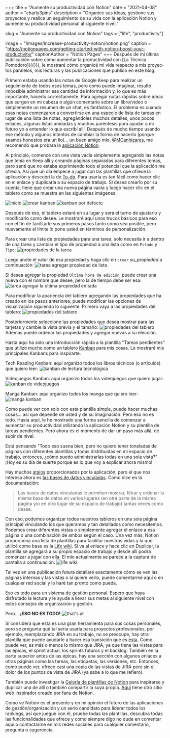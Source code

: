 +++
title = "Aumente su productividad con Notion"
date = "2021-04-08"
author = "charly3pins"
description = "Organice sus ideas, gestione sus proyectos y realice un seguimiento de su vida con la aplicación Notion y aumente su productividad personal al siguiente nivel."

slug = "Aumente su productividad con Notion"
tags = ["life", "productivity"]

image = "/images/increase-productivity-notion/notion.png"
caption = "https://notionpages.com/getting-started-with-notion-boost-your-productivity/"
captionAuthor = "Notion Pages"
+++
Después de mi última publicación sobre cómo aumentar la productividad con [La Técnica Pomodoro]({{<relref path="/blog/the-pomodoro-technique.md" lang="es">}}), le mostraré cómo organicé mi vida respecto a mis proyectos paralelos, mis lecturas y las publicaciones que publico en este blog.

Primero estaba usando las notas de Google Keep para realizar un seguimiento de todos esos temas, pero como puede imaginar, resultó imposible administrar esa cantidad de información y, lo que es más importante, hacerlo correctamente. Para agregar notas rápidas sobre ideas que surgen en mi cabeza o algún comentario sobre un libro/video o simplemente un resumen de un chat, es fantástico. El problema es cuando esas notas comenzaron a convertirse en una especie de lista de tareas en lugar de una lista de notas, agregándoles muchos detalles, unos pocos enlaces, algunas listas anidadas y muchos paréntesis para ayudar a mi futuro yo a entender lo que escribí allí. Después de mucho tiempo usando ese método y algunos intentos de cambiar la forma de hacerlo (porque seamos honestos era un lío)... un buen amigo mío, [@MCanhizares](https://twitter.com/mcanhizares), me recomendó que probara la [aplicación Notion](https://www.notion.so/).

Al principio, comencé con una vista vacía simplemente agregando las notas que tenía en Keep allí y creando páginas separadas para diferentes temas, pero sentí que no estaba exprimiendo todo el potencial que la aplicación me ofrecía. Así que un día empecé a jugar con las plantillas que ofrece la aplicación y descubrí la de [To-do](https://www.notion.so/To-do-22ea4a5722cf49ad83718b10f4ff14f9). Para usarla es tan fácil como hacer clic en el enlace y duplicarla a su espacio de trabajo. Si desea crearlo por su cuenta, tiene que crear una nueva página vacía y luego hacer clic en el tablero como se muestra en las siguientes imágenes:

![inicio](/images/increase-productivity-notion/01-start.png)
![crear kanban](/images/increase-productivity-notion/02-create-kanban.png)
![kanban por defecto](/images/increase-productivity-notion/03-kanban-default.png)

Después de eso, el tablero estará en su lugar y será el turno de ajustarlo y modificarlo como desee. Le mostraré aquí unos trucos básicos para eso con el fin de facilitarle sus primeros pasos tanto como sea posible, pero nuevamente el límite lo pone usted en términos de personalización.

Para crear una lista de propiedades para una tarea, solo necesita ir a dentro de una tarea y cambiar el tipo de propiedad a una lista como en `Estado` y` Tipo`:
![propiedades de la tarea](/images/increase-productivity-notion/04-task-properties.png)

Luego anote el valor de esa propiedad y haga clic en `crear` _su_propiedad_ a continuación:
![tarea agregar propiedad de lista](/images/increase-productivity-notion/04-task-add-list-property.png)

Si desea agregar la propiedad `Última hora de edición`, puede crear una nueva con el nombre que desee, pero la de tiempo debe ser esa:
![tarea agregar la última propiedad editada](/images/increase-productivity-notion/05-task-add-last-edited-property.png)

Para modificar la apariencia del tablero agregando las propiedades que ha creado en los pasos anteriores, puede modificar las opciones de visualización siguiendo lo siguiente. Primero vaya a las propiedades del tablero:
![propiedades del tablero](/images/increase-productivity-notion/06-board-properties.png)

Posteriormente seleccione las propiedades que desea mostrar para las tarjetas y cambie la vista previa y el tamaño:
![propiedades del tablero](/images/increase-productivity-notion/07-board-properties.png)
Además puede ordenar las propiedades y agregar nuevas a su elección.

Hasta aquí ha sido una introducción rápida a la plantilla "Tareas pendientes" que utilizo mucho como un tablero [Kanban](https://en.wikipedia.org/wiki/Kanban) para mis cosas. Le mostraré mis principales Kanbans para inspirarte.

Tech Reading Kanban: aquí organizo todos los libros técnicos (o artículos) que quiero leer:
![kanban de lectura tecnológica](/images/increase-productivity-notion/tech-reading-kanban.jpeg)

Videojuegos Kanban: aquí organizo todos los videojuegos que quiero jugar:
![kanban de videojuegos](/images/increase-productivity-notion/videogames-kanban.jpeg)

Manga Kanban: aquí organizo todos los manga que quiero leer:
![manga kanban](/images/increase-productivity-notion/manga-kanban.jpeg)

Como puede ver con solo con esta plantilla simple, puede hacer muchas cosas... así que depende de usted y de su imaginación. Pero eso no es todo. Hasta aquí, le he mostrado una forma sencilla de comenzar a aumentar su productividad utilizando la aplicación Notion y su plantilla de tareas pendientes. Pero ahora es el momento de dar un paso más allá, de subir de nivel.

Está pensando "Todo eso suena bien, pero no quiero tener toneladas de páginas con diferentes plantillas y todas distribuidas en mi espacio de trabajo, entonces, ¿cómo puedo administrarlas todas en una sola vista?" ¡Hoy es su día de suerte porque es lo que voy a explicar ahora mismo!

Hay muchos [atajos](https://www.notion.so/Learn-the-shortcuts-66e28cec810548c3a4061513126766b0) proporcionados por la aplicación, pero el que nos interesa ahora es [las bases de datos vinculadas](https://www.notion.so/Linked-databases-fb007e2798d04c57aee839ecf6ce450a). Como dice en la documentación:
> Las bases de datos vinculadas le permiten mostrar, filtrar y ordenar la misma base de datos en varios lugares (en otra parte de la misma página y/o en otro lugar de su espacio de trabajo) tantas veces como desee.

Con eso, podemos organizar todos nuestros tableros en una sola página principal vinculando los que queramos y tan detallados como necesitemos. Podemos crear diferentes vistas o simplemente agregar el enlace a esa página o una combinación de ambos según el caso. Una vez más, Notion proporciona una lista de plantillas para facilitar nuestras vidas y la que utilicé como base es la [Life wiki](https://www.notion.so/Life-wiki-9fd5df673bc44b6583f419ad49a4d1af). Si va al enlace y hace clic en Duplicar, la plantilla se agregará a su propio espacio de trabajo y desde allí podrá comenzar a jugar con ella. El mío actualmente se parece a la captura de pantalla a continuación:
![life wiki](/images/increase-productivity-notion/life-wiki.jpeg)

Tal vez en una publicación futura detallaré exactamente cómo se ven las páginas internas y las vistas o si quiere verlo, puede comentarme aquí o en cualquier red social y lo haré tan pronto como pueda.

Eso es todo para un sistema de gestión personal. Espero que haya disfrutado la lectura y le ayude a llevar sus metas al siguiente nivel con estos consejos de organización y gestión.

Pero... **¡ESO NO ES TODO!**
![that's all](/images/increase-productivity-notion/thats-all.gif)

Si considera que esta es una gran herramienta para sus cosas personales, pero se pregunta qué tal sería usarla para proyectos profesionales, por ejemplo, reemplazando JIRA en su trabajo, no se preocupe, hay otra plantilla que puede ayudarle a hacer esa transición que es [ésta](https://www.notion.so/Jira-Alternative-Notion-template-93880ffefbbd4931900ffd11430859fd). Como puede ver, es más o menos lo mismo que JIRA, ya que tiene las vistas para las épicas, el sprint actual, los sprints futuros y el backlog. También en la parte superior antes de las épicas, hay una sección con algunos enlaces a otras páginas como las tareas, las etiquetas, las versiones, etc. Entonces, como puede ver, ofrece casi una copia de las vistas de JIRA pero sin el dolor de los puntos de vista de JIRA (ya sabe a lo que me refiero).

También puede investigar la [Galería de plantillas de Notion](https://www.notion.so/Notion-Template-Gallery-181e961aeb5c4ee6915307c0dfd5156d) para inspirarse y duplicar una de allí o también compartir la suya propia. [Aquí](https://notionpages.com/) tiene otro sitio web inspirador creado por fans de Notion.

Como ve Notion es el presente y en mi opinión el futuro de las aplicaciones de gestión/organización y un serio candidato para liderar todos los rankings, así que juegue con él, pruebe todas las plantillas, descubra todas las funcionalidades que ofrece y como siempre digo no dude en comentar aquí o contactarme en mis redes sociales para cualquier comentario, pregunta o sugerencia.
